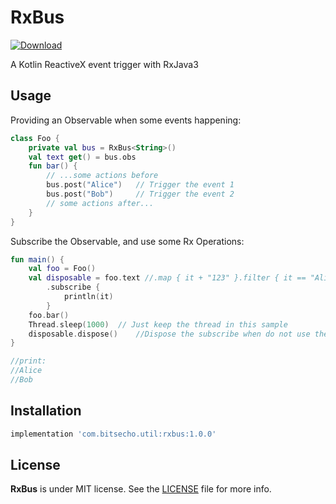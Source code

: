 # RxBus
[ ![Download](https://api.bintray.com/packages/bitsecho/maven/rxbus/images/download.svg?version=1.0.0) ](https://bintray.com/bitsecho/maven/rxbus/1.0.0/link)

A Kotlin ReactiveX event trigger with RxJava3

## Usage

Providing an Observable when some events happening: 

```kotlin
class Foo {
    private val bus = RxBus<String>()
    val text get() = bus.obs
    fun bar() {
        // ...some actions before
        bus.post("Alice")   // Trigger the event 1
        bus.post("Bob")     // Trigger the event 2
        // some actions after...
    }
}
```

Subscribe the Observable, and use some Rx Operations: 

```kotlin
fun main() {
    val foo = Foo()
    val disposable = foo.text //.map { it + "123" }.filter { it == "Alice123" } // Using Rx Operations easily
        .subscribe {
            println(it)
        }
    foo.bar()
    Thread.sleep(1000)	// Just keep the thread in this sample
    disposable.dispose()    //Dispose the subscribe when do not use the Observable is a good hobby
}

//print:
//Alice
//Bob
```

## Installation
```gradle
implementation 'com.bitsecho.util:rxbus:1.0.0'
```

## License

**RxBus** is under MIT license. See the [LICENSE](LICENSE) file for more info.